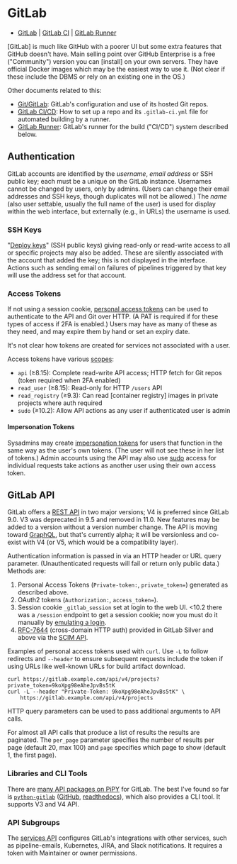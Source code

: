 GitLab
======

* [GitLab](gitlab.md) | [GitLab CI](gitlab-ci.md)
  | [GitLab Runner](gitlab-runner.md)

[GitLab] is much like GitHub with a poorer UI but some extra features that
GitHub doesn't have. Main selling point over GitHub Enterprise is a
free ("Community") version you can [install] on your own servers. They
have official Docker images which may be the easiest way to use it.
(Not clear if these include the DBMS or rely on an existing one in the OS.)

Other documents related to this:
* [Git/GitLab](../git/gitlab.md): GitLab's configuration and use of
  its hosted Git repos.
* [GitLab CI/CD](gitlab-ci.md): How to set up a repo and its
  `.gitlab-ci.yml` file for automated building by a runner.
* [GitLab Runner](gitlab-runner.md): GitLab's runner for the
  build ("CI/CD") system described below.


Authentication
--------------

GitLab accounts are identified by the _username_, _email address_ or
SSH public key; each must be a unique on the GitLab instance.
Usernames cannot be changed by users, only by admins. (Users can
change their email addresses and SSH keys, though duplicates will not
be allowed.) The _name_ (also user settable, usually the full name of
the user) is used for display within the web interface, but externally
(e.g., in URLs) the username is used.

### SSH Keys

"[Deploy keys]" (SSH public keys) giving read-only or read-write
access to all or specific projects may also be added. These are
silently associated with the account that added the key; this is not
displayed in the interface. Actions such as sending email on failures
of pipelines triggered by that key will use the address set for that
account.

### Access Tokens

If not using a session cookie, [personal access tokens] can be used to
authenticate to the API and Git over HTTP. (A PAT is required if for
these types of access if 2FA is enabled.) Users may have as many of
these as they need, and may expire them by hand or set an expiry date.

It's not clear how tokens are created for services not associated with
a user.

Access tokens have various [scopes]:
* `api` (≥8.15): Complete read-write API access; HTTP fetch for Git repos
  (token required when 2FA enabled)
* `read_user` (≥8.15): Read-only for HTTP `/users` API
* `read_registry` (≥9.3): Can read [container registry] images in
  private projects where auth required
* `sudo` (≥10.2): Allow API actions as any user if authenticated user
  is admin

#### Impersonation Tokens

Sysadmins may create [impersonation tokens] for users that function in
the same way as the user's own tokens. (The user will not see these in
her list of tokens.) Admin accounts using the API may also use [sudo]
access for individual requests take actions as another user using
their own access token.


GitLab API
----------

GitLab offers a [REST API][api] in two major versions; V4 is preferred
since GitLab 9.0. V3 was deprecated in 9.5 and removed in 11.0. New
features may be added to a version without a version number change.
The API is moving toward [GraphQL], but that's currently alpha; it
will be versionless and co-exist with V4 (or V5, which would be a
compatibility layer).

Authentication information is passed in via an HTTP header or URL
query parameter. (Unauthenticated requests will fail or return only
public data.) Methods are:
1. Personal Access Tokens (`Private-token:`, `private_token=`)
   generated as described above.
2. OAuth2 tokens (`Authorization:`, `access_token=`).
3. Session cookie `_gitlab_session` set at login to the web UI.
   <10.2 there was a `/session` endpoint to get a session cookie;
   now you must do it manually by [emulating a login][session-cookie].
4. [RFC-7644][] (cross-domain HTTP auth) provided in GitLab Silver and
   above via the [SCIM API].

Examples of personal access tokens used with `curl`. Use `-L` to
follow redirects and `--header` to ensure subsequent requests include
the token if using URLs like well-known URLs for build artifact
download.

    curl https://gitlab.example.com/api/v4/projects?private_token=9koXpg98eAheJpvBs5tK
    curl -L --header "Private-Token: 9koXpg98eAheJpvBs5tK" \
        https://gitlab.example.com/api/v4/projects

HTTP query parameters can be used to pass additional arguments to API
calls.

For almost all API calls that produce a list of results the results
are paginated. The `per_page` parameter specifies the number of
results per page (default 20, max 100) and `page` specifies which page
to show (default 1, the first page).

### Libraries and CLI Tools

There are [many API packages on PiPY][pipy-gitlab] for GitLab. The
best I've found so far is [`python-gitlab`][]
([GitHub][python-gitlab-github], [readthedocs][python-gitlab-docs]),
which also provides a CLI tool. It supports V3 and V4 API.

### API Subgroups

The [services API] configures GitLab's integrations with other
services, such as pipeline-emails, Kubernetes, JIRA, and Slack
notifications. It requires a token with Maintainer or owner
permissions.



<!-------------------------------------------------------------------->
[GraphQL]: https://docs.gitlab.com/ce/api/graphql/index.html
[RFC-7644]: https://tools.ietf.org/html/rfc7644
[SCIM API]: https://docs.gitlab.com/ce/api/scim.html
[`python-gitlab`]: https://pypi.org/project/python-gitlab/
[api]: https://docs.gitlab.com/ce/api/README.html
[deploy keys]: https://docs.gitlab.com/ce/ssh/README.html#deploy-keys
[impersonation tokens]: https://docs.gitlab.com/ce/api/README.html#impersonation-tokens
[personal access tokens]: https://docs.gitlab.com/ce/api/README.html#personal-access-tokens
[pipy-gitlab]: https://pypi.org/search/?q=gitlab&o=&c=Intended+Audience+%3A%3A+Developers
[python-gitlab-docs]: http://python-gitlab.readthedocs.org/en/stable/
[python-gitlab-github]: https://github.com/python-gitlab/python-gitlab
[scopes]: https://docs.gitlab.com/ee/user/profile/personal_access_tokens.html#limiting-scopes-of-a-personal-access-token
[services api]: https://docs.gitlab.com/ce/api/services.html
[session-cookie]: https://gist.github.com/gpocentek/bd4c3fbf8a6ce226ebddc4aad6b46c0a
[sudo]: https://docs.gitlab.com/ce/api/README.html#sudo
